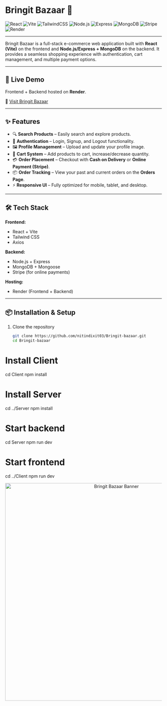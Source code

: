 # Bringit Bazaar 🛒  

![React](https://img.shields.io/badge/Frontend-React-blue?logo=react) 
![Vite](https://img.shields.io/badge/Build-Vite-purple?logo=vite) 
![TailwindCSS](https://img.shields.io/badge/Style-TailwindCSS-38B2AC?logo=tailwindcss) 
![Node.js](https://img.shields.io/badge/Backend-Node.js-green?logo=node.js) 
![Express](https://img.shields.io/badge/Framework-Express-lightgrey?logo=express) 
![MongoDB](https://img.shields.io/badge/Database-MongoDB-brightgreen?logo=mongodb) 
![Stripe](https://img.shields.io/badge/Payments-Stripe-blueviolet?logo=stripe) 
![Render](https://img.shields.io/badge/Hosting-Render-46E3B7?logo=render)  

---

Bringit Bazaar is a full-stack e-commerce web application built with **React (Vite)** on the frontend and **Node.js/Express + MongoDB** on the backend. It provides a seamless shopping experience with authentication, cart management, and multiple payment options.  

---

## 🚀 Live Demo  

Frontend + Backend hosted on **Render**.  

🔗 [Visit Bringit Bazaar](https://bringit-bazaar-1.onrender.com)  

---

## ✨ Features  

- 🔍 **Search Products** – Easily search and explore products.  
- 👤 **Authentication** – Login, Signup, and Logout functionality.  
- 🖼 **Profile Management** – Upload and update your profile image.  
- 🛒 **Cart System** – Add products to cart, increase/decrease quantity.  
- 💳 **Order Placement** – Checkout with **Cash on Delivery** or **Online Payment (Stripe)**.  
- 📦 **Order Tracking** – View your past and current orders on the **Orders Page**.  
- ⚡ **Responsive UI** – Fully optimized for mobile, tablet, and desktop.  

---

## 🛠 Tech Stack  

**Frontend:**  
- React + Vite  
- Tailwind CSS  
- Axios  

**Backend:**  
- Node.js + Express  
- MongoDB + Mongoose  
- Stripe (for online payments)  

**Hosting:**  
- Render (Frontend + Backend)  

---

## 📦 Installation & Setup  

1. Clone the repository  
   ```bash
   git clone https://github.com/nitindixit03/Bringit-bazaar.git
   cd Bringit-bazaar

# Install Client
cd Client
npm install

# Install Server
cd ../Server
npm install

# Start backend
cd Server
npm run dev

# Start frontend
cd ../Client
npm run dev

<p align="center"> <img src="./Client/src/assets/Bringit-bazzar-banner1.png" alt="Bringit Bazaar Banner" width="700"/> </p>